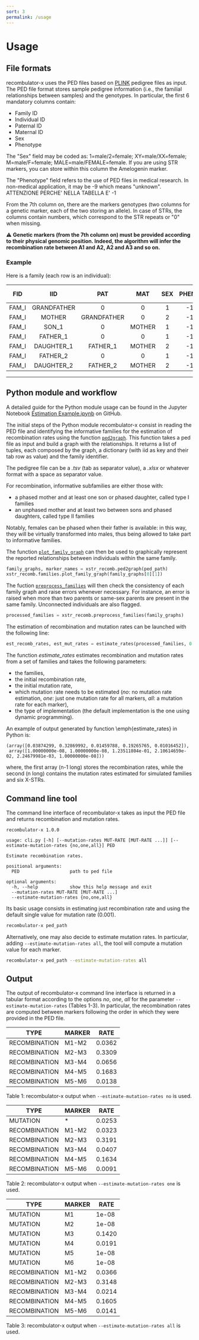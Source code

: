 ```yaml
---
sort: 3
permalink: /usage
---
```


# Usage

## File formats

recombulator-x uses the PED files based on [PLINK](https://www.cog-genomics.org/plink/) pedigree files as input. The PED file format stores sample pedigree information (i.e., the familial relationships between samples) and the genotypes.
In particular, the first 6 mandatory columns contain: 

* Family ID
* Individual ID
* Paternal ID
* Maternal ID
* Sex
* Phenotype

The "Sex" field may be coded as: 1=male/2=female; XY=male/XX=female; M=male/F=female; MALE=male/FEMALE=female. If you are using STR markers, you can store within this column the Amelogenin marker. 

The "Phenotype" field refers to the use of PED files in medical research. In non-medical application, it may be -9 which means "unknown".  ATTENZIONE PERCHE' NELLA TABELLA E' -1
        
From the 7th column on, there are the markers genotypes (two columns for a genetic marker, each of the two storing an allele). In case of STRs, the columns contain  numbers, which correspond to the STR repeats or "0" when missing. 

:warning: **Genetic markers (from the 7th column on) must be provided according to their physical genomic position. Indeed, the algorithm will infer the recombination rate between A1 and A2, A2 and A3 and so on.** 

### Example

Here is a family (each row is an individual):

| **FID** |   **IID**   |   **PAT**   | **MAT** | **SEX** | **PHENO** | **STR-A1** | **STR-A2** | **STR-A1** | **STR-A2** | **STR-A1** | **STR-A2** |
|:-------:|:-----------:|:-----------:|:-------:|:-------:|:---------:|:----------:|:----------:|:----------:|:----------:|:----------:|:----------:|
| FAM_I | GRANDFATHER | 0           | 0       | 1       | -1        | 12         | 0          | 29         | 0          | 39         | 0          |
| FAM_I | MOTHER      | GRANDFATHER | 0       | 2       | -1        | 12         | 16         | 27         | 29         | 34         | 39         |
| FAM_I | SON_1       | 0           | MOTHER  | 1       | -1        | 12         | 0          | 29         | 0          | 34         | 0          |
| FAM_I | FATHER_1    | 0           | 0       | 1       | -1        | 14         | 0          | 21         | 0          | 37         | 0          |
| FAM_I | DAUGHTER_1  | FATHER_1    | MOTHER  | 2       | -1        | 14         | 16         | 21         | 27         | 34         | 37         |
| FAM_I | FATHER_2    | 0           | 0       | 1       | -1        | 18         | 0          | 25         | 0          | 36         | 0          |
| FAM_I | DAUGHTER_2  | FATHER_2    | MOTHER  | 2       | -1        | 12         | 18         | 25         | 29         | 36         | 39         |

---

## Python module and workflow

A detailed guide for the Python module usage can be found in the Jupyter Notebook [Estimation Example.ipynb](https://github.com/serena-aneli/recombulator-x/blob/gh-pages/Estimation%20Example.ipynb) on GitHub. 

The initial steps of the Python module recombulator-x consist in reading the PED file and identifying the informative families for the estimation of recombination rates using the function [`ped2graph`](LINK). This function takes a ped file as input and build a graph with the relationships. It returns a list of tuples, each composed by the graph, a dictionary (with iid as key and their tab row as value) and the family identifier. 

The pedigree file can be a *.tsv* (tab as separator value), a *.xlsx* or whatever format with a space as separator value.

For recombination, informative subfamilies are either those with:

- a phased mother and at least one son or phased daughter, called type I families
- an unphased mother and at least two between sons and phased daughters, called type II families

Notably, females can be phased when their father is available: in this way, they will be virtually transformed into males, thus being allowed to take part to informative families.
 
The function [`plot_family_graph`](LINK) can then be used to graphically represent the reported relationships between individuals within the same family. 

```Python
family_graphs, marker_names = xstr_recomb.ped2graph(ped_path)
xstr_recomb.families.plot_family_graph(family_graphs[0][1]) 
```

The fuction [`preprocess_families`](LINK) will then check the consistency of each family graph and raise errors whenever necessary. For instance, an error is raised when more than two parents or same-sex parents are present in the same family. Unconnected individuals are also flagged.

```Python
processed_families = xstr_recomb.preprocess_families(family_graphs)
```

The estimation of recombination and mutation rates can be launched with the following line:

```Python
est_recomb_rates, est_mut_rates = estimate_rates(processed_families, 0.1, 0.1, estimate_mutation_rates='all')
```

The function *estimate_rates* estimates recombination and mutation rates from a set of families and takes the following parameters: 

* the families, 
* the initial recombination rate, 
* the initial mutation rate, 
* which mutation rate needs to be estimated (*no*: no mutation rate estimation, *one*: just one mutation rate for all markers, *all*: a mutation rate for each marker),
* the type of implementation (the default implementation is the one using dynamic programming).

An example of output generated by function \emph{estimate_rates} in Python is: 

```    
(array([0.03874299, 0.32869992, 0.01459788, 0.19265765, 0.01016452]),
 array([1.00000000e-08, 1.00000000e-08, 1.23511804e-01, 2.10614659e-02, 2.24679981e-03, 1.00000000e-08]))
```
       
where, the first array (n-1 long) stores the recombination rates, while the second (n long) contains the mutation rates estimated for simulated families and six X-STRs.

## Command line tool

The command line interface of recombulator-x takes as input the PED file and returns recombination and mutation rates.  

```text
recombulator-x 1.0.0

usage: cli.py [-h] [--mutation-rates MUT-RATE [MUT-RATE ...]] [--estimate-mutation-rates {no,one,all}] PED

Estimate recombination rates.

positional arguments:
  PED                   path to ped file

optional arguments:
  -h, --help            show this help message and exit
  --mutation-rates MUT-RATE [MUT-RATE ...]
  --estimate-mutation-rates {no,one,all}
```

Its basic usage consists in estimating just recombination rate and using the default single value for mutation rate (0.001).

```Bash
recombulator-x ped_path
``` 

Alternatively, one may also decide to estimate mutation rates. In particular, adding `--estimate-mutation-rates all`, the tool will compute a mutation value for each marker. 

```Bash
recombulator-x ped_path --estimate-mutation-rates all
```

## Output 

The output of recombulator-x command line interface is returned in a tabular format according to the options *no*, *one*, *all* for the parameter `--estimate-mutation-rates` (Tables 1-3). In particular, the recombination rates are computed between markers following the order in which they were provided in the PED file.


| TYPE          | MARKER | RATE   |       
|---------------|--------|--------|
| RECOMBINATION | M1-M2  | 0.0362 |
| RECOMBINATION | M2-M3  | 0.3309 |
| RECOMBINATION | M3-M4  | 0.0656 |
| RECOMBINATION | M4-M5  | 0.1683 |
| RECOMBINATION | M5-M6  | 0.0138 |

Table 1: recombulator-x output when `--estimate-mutation-rates no` is used.


| TYPE          | MARKER | RATE   |       
|---------------|--------|--------|
| MUTATION      | *      | 0.0253 |
| RECOMBINATION | M1-M2  | 0.0323 |
| RECOMBINATION | M2-M3  | 0.3191 |
| RECOMBINATION | M3-M4  | 0.0407 |
| RECOMBINATION | M4-M5  | 0.1634 |
| RECOMBINATION | M5-M6  | 0.0091 |
 
Table 2: recombulator-x output when `--estimate-mutation-rates one` is used.
        

| TYPE          | MARKER | RATE   |        
|---------------|--------|--------|
| MUTATION      | M1     | 1e-08  |
| MUTATION      | M2     | 1e-08  |
| MUTATION      | M3     | 0.1420 |
| MUTATION      | M4     | 0.0191 |
| MUTATION      | M5     | 1e-08  |
| MUTATION      | M6     | 1e-08  |
| RECOMBINATION | M1-M2  | 0.0366 |
| RECOMBINATION | M2-M3  | 0.3148 |
| RECOMBINATION | M3-M4  | 0.0214 |
| RECOMBINATION | M4-M5  | 0.1605 |
| RECOMBINATION | M5-M6  | 0.0141 |
        
Table 3: recombulator-x output when `--estimate-mutation-rates all` is used.





 



